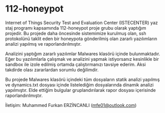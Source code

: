# 112-honeypot
  Internet of Things Security Test and Evaluation Center (ISTECENTER) yaz staj programı kapsamında 112-honeypot proje grubu olarak yaptığım projedir. Bu projede daha öncesinde sistemimize kurulmuş olan, ssh protokolünü taklit eden bir honeypota gönderilmiş olan zararlı yazılımların analizi yapılmış ve raporlandırılmıştır.

  Analizini yaptığım zararlı yazılımlar Malwares klasörü içinde bulunmaktadır. Eğer bu yazılımlarla çalışmak ve analizini yapmak istiyorsanız kesinlikle bir sandbox ile izole    edilmiş ortamda çalıştırmanızı tavsiye ederim. Aksi takdirde olası zararlardan sorumlu değilimdir.

  Bu projede Malwares klasörü içindeki tüm dosyaların statik analizi yapılmış ve dynamics.txt dosyası içinde listelediğim dosyalarında dinamik analizi yapılmıştır. Elde ettiğim bulgular gruplandırılarak rapor dosyası içerisinde raporlandırılmıştır.

İletişim: Muhammed Furkan ERZİNCANLI (mfe01@outlook.com)
